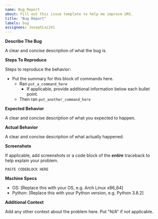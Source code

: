 ```yaml
---
name: Bug Report
about: Fill out this issue template to help me improve URS.
title: "Bug Report"
labels: bug
assignees: JosephLai241
---
```


**Describe The Bug**

A clear and concise description of what the bug is.

**Steps To Reproduce**

Steps to reproduce the behavior:

* Put the summary for this block of commands here.
    + Ran `put_a_command_here`
        * If applicable, provide additional information below each bullet point.
    + Then ran `put_another_command_here`

**Expected Behavior**

A clear and concise description of what you expected to happen.

**Actual Behavior**

A clear and concise description of what actually happened.

**Screenshots**

If applicable, add screenshots or a code block of the ***entire*** traceback to help explain your problem.

```
PASTE CODEBLOCK HERE
```

**Machine Specs**

* OS: [Replace this with your OS, e.g. Arch Linux x86_64]
* Python: [Replace this with your Python version, e.g. Python 3.8.2]

**Additional Context**

Add any other context about the problem here. Put "N/A" if not applicable.
